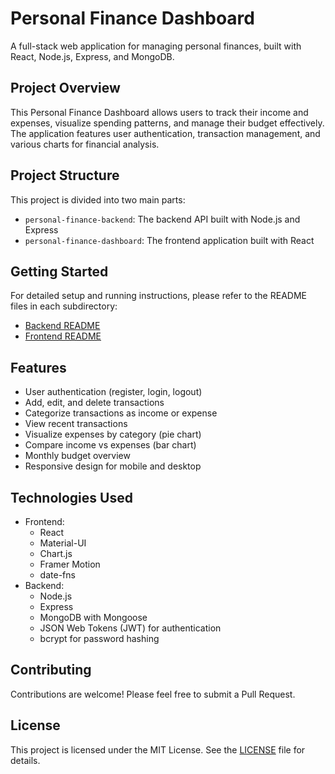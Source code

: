 # Personal Finance Dashboard

A full-stack web application for managing personal finances, built with React, Node.js, Express, and MongoDB.

## Project Overview

This Personal Finance Dashboard allows users to track their income and expenses, visualize spending patterns, and manage their budget effectively. The application features user authentication, transaction management, and various charts for financial analysis.

## Project Structure

This project is divided into two main parts:

- `personal-finance-backend`: The backend API built with Node.js and Express
- `personal-finance-dashboard`: The frontend application built with React

## Getting Started

For detailed setup and running instructions, please refer to the README files in each subdirectory:

- [Backend README](./personal-finance-backend/README.md)
- [Frontend README](./personal-finance-dashboard/README.md)

## Features

- User authentication (register, login, logout)
- Add, edit, and delete transactions
- Categorize transactions as income or expense
- View recent transactions
- Visualize expenses by category (pie chart)
- Compare income vs expenses (bar chart)
- Monthly budget overview
- Responsive design for mobile and desktop

## Technologies Used

- Frontend:
  - React
  - Material-UI
  - Chart.js
  - Framer Motion
  - date-fns
- Backend:
  - Node.js
  - Express
  - MongoDB with Mongoose
  - JSON Web Tokens (JWT) for authentication
  - bcrypt for password hashing

## Contributing

Contributions are welcome! Please feel free to submit a Pull Request.

## License

This project is licensed under the MIT License. See the [LICENSE](./LICENSE) file for details.